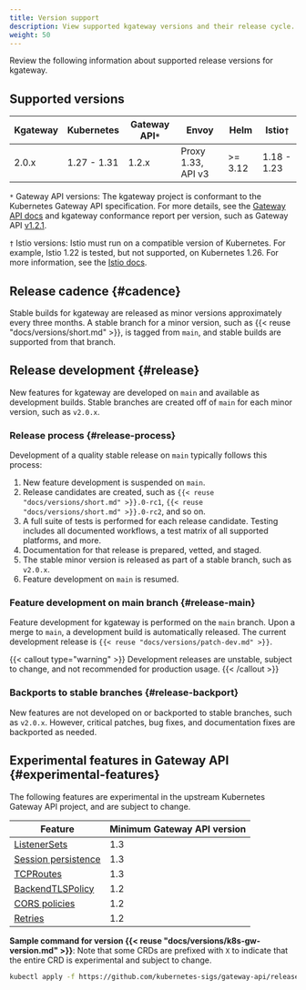 ```yaml
---
title: Version support
description: View supported kgateway versions and their release cycle.
weight: 50
---
```


Review the following information about supported release versions for kgateway.

## Supported versions

| Kgateway | Kubernetes | Gateway API`*`  | Envoy | Helm | Istio`†`|
|--------------|------------|-------|------|---------|---------|
| 2.0.x | 1.27 - 1.31 | 1.2.x | Proxy 1.33, API v3 | >= 3.12 | 1.18 - 1.23 |

`*` Gateway API versions: The kgateway project is conformant to the Kubernetes Gateway API specification. For more details, see the [Gateway API docs](https://gateway-api.sigs.k8s.io/implementations/#kgateway) and kgateway conformance report per version, such as Gateway API [v1.2.1](https://github.com/kubernetes-sigs/gateway-api/tree/main/conformance/reports/v1.2.1/kgateway).

`†` Istio versions: Istio must run on a compatible version of Kubernetes. For example, Istio 1.22 is tested, but not supported, on Kubernetes 1.26. For more information, see the [Istio docs](https://istio.io/latest/docs/releases/supported-releases/). 

<!--
## Image variants

For some kgateway component images, the following image variants are supported. 

* **Standard**: The default image variant provided by kgateway. The standard variant does not require a tag on the image. 
* **Distroless**: An image tagged with `-distroless` is a slimmed-down distribution with the minimum set of binary dependencies to run the image, for enhanced performance and security. Distroless images do not contain package managers, shells, or any other programs that are generally found in a standard Linux distribution. The use of distroless variants is a standard practice adopted by various open source projects and proprietary applications.

Kgateway supports image variants for the following component images:
- `access-logger`
- `certgen`
- `discovery`
- `gloo`
- `gloo-envoy-wrapper`
- `ingress`
- `kubectl`
- `sds`

You have two options for specifying the variant for a kgateway image in your Helm values:
* Specify the image variant for all kgateway components in the `global.image.variant` Helm field. Supported values include `standard`, and `distroless`. If unset, the default value is `standard`.
* Specify images for individual components by using variant tags in the `gloo.<component>.deployment.image.tag` field of the component's Helm settings, such as `quay.io/solo-io/gloo:v{{< reuse "docs/versions/n-patch.md" >}}-distroless`. -->

## Release cadence {#cadence}

Stable builds for kgateway are released as minor versions approximately every three months. A stable branch for a minor version, such as {{< reuse "docs/versions/short.md" >}}, is tagged from `main`, and stable builds are supported from that branch.

## Release development {#release}

New features for kgateway are developed on `main` and available as development builds. Stable branches are created off of `main` for each minor version, such as `v2.0.x`.

### Release process {#release-process}

Development of a quality stable release on `main` typically follows this process:

1. New feature development is suspended on `main`.
2. Release candidates are created, such as `{{< reuse "docs/versions/short.md" >}}.0-rc1`, `{{< reuse "docs/versions/short.md" >}}.0-rc2`, and so on.
3. A full suite of tests is performed for each release candidate. Testing includes all documented workflows, a test matrix of all supported platforms, and more.
4. Documentation for that release is prepared, vetted, and staged.
5. The stable minor version is released as part of a stable branch, such as `v2.0.x`.
6. Feature development on `main` is resumed.

### Feature development on main branch {#release-main}

Feature development for kgateway is performed on the `main` branch. Upon a merge to `main`, a development build is automatically released. The current development release is `{{< reuse "docs/versions/patch-dev.md" >}}`. 

{{< callout type="warning" >}}
Development releases are unstable, subject to change, and not recommended for production usage.
{{< /callout >}}

### Backports to stable branches {#release-backport}

New features are not developed on or backported to stable branches, such as `v2.0.x`. However, critical patches, bug fixes, and documentation fixes are backported as needed.

## Experimental features in Gateway API {#experimental-features}

The following features are experimental in the upstream Kubernetes Gateway API project, and are subject to change.

| Feature | Minimum Gateway API version |
| --- | --- |
| [ListenerSets](/docs/setup/listeners/#listenersets) | 1.3 |
| [Session persistence](/docs/traffic-management/session-persistence/) | 1.3 |
| [TCPRoutes](/docs/setup/listeners/tcp/) | 1.3 |
| [BackendTLSPolicy](/docs/security/backend-tls/) | 1.2 |
| [CORS policies](/docs/security/cors/) | 1.2 |
| [Retries](/docs/resiliency/timeouts/#retries) | 1.2 |

**Sample command for version {{< reuse "docs/versions/k8s-gw-version.md" >}}**: Note that some CRDs are prefixed with `X` to indicate that the entire CRD is experimental and subject to change.
     
```sh
kubectl apply -f https://github.com/kubernetes-sigs/gateway-api/releases/download/v{{< reuse "docs/versions/k8s-gw-version.md" >}}/experimental-install.yaml
```  